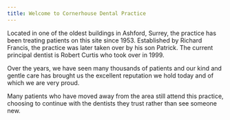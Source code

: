 ```yaml
---
title: Welcome to Cornerhouse Dental Practice
---
```


Located in one of the oldest buildings in Ashford, Surrey, the practice has been treating patients on this site since 1953. Established by Richard Francis, the practice was later taken over by his son Patrick. The current principal dentist is Robert Curtis who took over in 1999.

Over the years, we have seen many thousands of patients and our kind and gentle care has brought us the excellent reputation we hold today and of which we are very proud.

Many patients who have moved away from the area still attend this practice, choosing to continue with the dentists they trust rather than see someone new.
